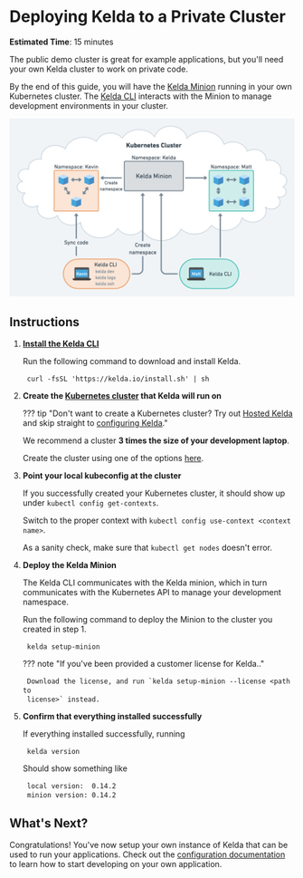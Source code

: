 # Deploying Kelda to a Private Cluster

**Estimated Time**: 15 minutes<br/>

The public demo cluster is great for example applications, but you'll need
your own Kelda cluster to work on private code.

By the end of this guide, you will have the [Kelda
Minion](../reference/architecture#the-kelda-minion) running in your own
Kubernetes cluster.  The [Kelda CLI](../reference/architecture#the-kelda-cli)
interacts with the Minion to manage development environments in your cluster.

![Architecture diagram](../assets/architecture.png)

## Instructions

1. **[Install the Kelda CLI](../installing-cli)**

    Run the following command to download and install Kelda.

        curl -fsSL 'https://kelda.io/install.sh' | sh

1.  **Create the [Kubernetes cluster](../reference/architecture#the-kubernetes-cluster) that Kelda will run on**

    ??? tip "Don't want to create a Kubernetes cluster? Try out [Hosted Kelda](/request-hosted-kelda-access) and skip straight to [configuring Kelda](../configuring-kelda/overview)."

    We recommend a cluster **3 times the size of your development laptop**.

    Create the cluster using one of the options [here](./creating-cluster).

1. **Point your local kubeconfig at the cluster**

    If you successfully created your Kubernetes cluster, it should show up
    under `kubectl config get-contexts`.

    Switch to the proper context with `kubectl config use-context <context name>`.

    As a sanity check, make sure that `kubectl get nodes` doesn't error.

1. **Deploy the Kelda Minion**

    The Kelda CLI communicates with the Kelda minion, which in turn
    communicates with the Kubernetes API to manage your development namespace.

    Run the following command to deploy the Minion to the cluster you created
    in step 1.

        kelda setup-minion

    ??? note "If you've been provided a customer license for Kelda.."

        Download the license, and run `kelda setup-minion --license <path to
        license>` instead.

1. **Confirm that everything installed successfully**

    If everything installed successfully, running

        kelda version

    Should show something like

        local version:  0.14.2
        minion version: 0.14.2

## What's Next?

Congratulations! You've now setup your own instance of Kelda that can be
used to run your applications. Check out the [configuration
documentation](../configuring-kelda/overview) to learn how to start developing
on your own application.
